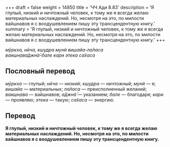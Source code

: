 +++
draft = false
weight = 14850
title = 'ЧЧ Ади 8.83'
description = 'Я глупый, низкий и ничтожный человек, к тому же я всегда желаю материальных наслаждений. Но, несмотря на это, по милости вайшнавов я с воодушевлением пишу эту трансцендентную книгу.'
summary = 'Я глупый, низкий и ничтожный человек, к тому же я всегда желаю материальных наслаждений. Но, несмотря на это, по милости вайшнавов я с воодушевлением пишу эту трансцендентную книгу.'
+++

_мӯркха, нӣча, кшудра мун̃и вишайа-ла̄ласа  
ваишн̣ава̄джн̃а̄-бале кари этека са̄хаса_

## Пословный перевод

_мӯркха_ — глупый; _нӣча_ — низкий; _кшудра_ — ничтожный; _мун̃и_ — я; _вишайа_ — материальных; _ла̄ласа_ — преисполненный желаний; _ваишн̣ава_ — вайшнавов; _а̄джн̃а̄_ — указанием; _бале_ — благодаря; _кари_ — проявляю; _этека_ — такую; _са̄хаса_ — энергию.

## Перевод

**Я глупый, низкий и ничтожный человек, к тому же я всегда желаю материальных наслаждений. Но, несмотря на это, по милости вайшнавов я с воодушевлением пишу эту трансцендентную книгу.**
